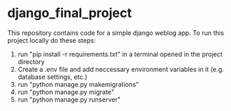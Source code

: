 # django_final_project
 This repository contains code for a simple django weblog app.
 To run this project locally do these steps:
 1. run "pip install -r requirements.txt" in a terminal opened in the project directory
 2. Create a .env file and add neccessary environment variables in it (e.g. database settings, etc.)
 2. run "python manage.py makemigrations"
 3. run "python manage.py migrate"
 4. run "python manage.py runserver"
